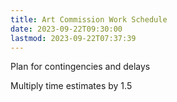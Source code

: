 ```yaml
---
title: Art Commission Work Schedule
date: 2023-09-22T09:30:00
lastmod: 2023-09-22T07:37:39
---
```


Plan for contingencies and delays

Multiply time estimates by 1.5
